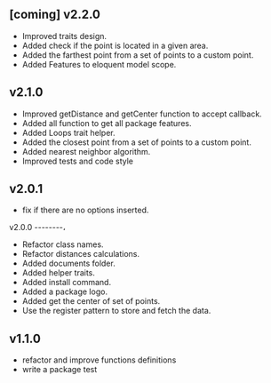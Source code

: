 [coming] v2.2.0
--------
* Improved traits design.
* Added check if the point is located in a given area.
* Added the farthest point from a set of points to a custom point.
* Added Features to eloquent model scope.

 v2.1.0
--------
* Improved getDistance and getCenter function to accept callback.
* Added all function to get all package features.
* Added Loops trait helper.
* Added the closest point from a set of points to a custom point.
* Added nearest neighbor algorithm.
* Improved tests and code style

v2.0.1
--------
* fix if there are no options inserted.


v2.0.0
--------،
* Refactor class names.
* Refactor distances calculations.
* Added documents folder.
* Added helper traits.
* Added install command.
* Added a package logo.
* Added get the center of set of points.
* Use the register pattern to store and fetch the data.


v1.1.0
--------
* refactor and improve functions definitions
* write a package test

